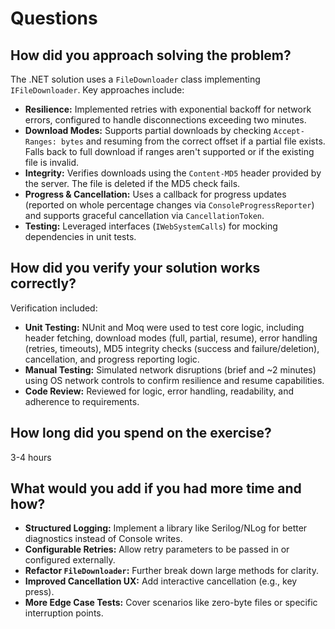 # Questions

## How did you approach solving the problem?

The .NET solution uses a `FileDownloader` class implementing `IFileDownloader`. Key approaches include:
* **Resilience:** Implemented retries with exponential backoff for network errors, configured to handle disconnections exceeding two minutes.
* **Download Modes:** Supports partial downloads by checking `Accept-Ranges: bytes` and resuming from the correct offset if a partial file exists. Falls back to full download if ranges aren't supported or if the existing file is invalid.
* **Integrity:** Verifies downloads using the `Content-MD5` header provided by the server. The file is deleted if the MD5 check fails.
* **Progress & Cancellation:** Uses a callback for progress updates (reported on whole percentage changes via `ConsoleProgressReporter`) and supports graceful cancellation via `CancellationToken`.
* **Testing:** Leveraged interfaces (`IWebSystemCalls`) for mocking dependencies in unit tests.

## How did you verify your solution works correctly?

Verification included:
* **Unit Testing:** NUnit and Moq were used to test core logic, including header fetching, download modes (full, partial, resume), error handling (retries, timeouts), MD5 integrity checks (success and failure/deletion), cancellation, and progress reporting logic.
* **Manual Testing:** Simulated network disruptions (brief and ~2 minutes) using OS network controls to confirm resilience and resume capabilities.
* **Code Review:** Reviewed for logic, error handling, readability, and adherence to requirements.

## How long did you spend on the exercise?

3-4 hours

## What would you add if you had more time and how?

* **Structured Logging:** Implement a library like Serilog/NLog for better diagnostics instead of Console writes.
* **Configurable Retries:** Allow retry parameters to be passed in or configured externally.
* **Refactor `FileDownloader`:** Further break down large methods for clarity.
* **Improved Cancellation UX:** Add interactive cancellation (e.g., key press).
* **More Edge Case Tests:** Cover scenarios like zero-byte files or specific interruption points.